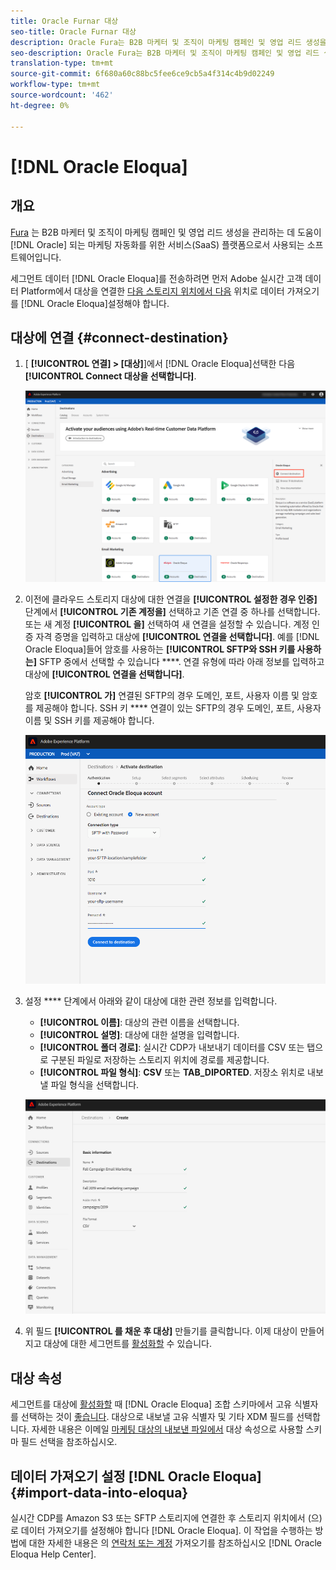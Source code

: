 ```yaml
---
title: Oracle Furnar 대상
seo-title: Oracle Furnar 대상
description: Oracle Fura는 B2B 마케터 및 조직이 마케팅 캠페인 및 영업 리드 생성을 관리하는 데 도움이 되는 Oracle이 제공하는 마케팅 자동화를 위한 SaaS(서비스) 플랫폼입니다.
seo-description: Oracle Fura는 B2B 마케터 및 조직이 마케팅 캠페인 및 영업 리드 생성을 관리하는 데 도움이 되는 Oracle이 제공하는 마케팅 자동화를 위한 SaaS(서비스) 플랫폼입니다.
translation-type: tm+mt
source-git-commit: 6f680a60c88bc5fee6ce9cb5a4f314c4b9d02249
workflow-type: tm+mt
source-wordcount: '462'
ht-degree: 0%

---
```



# [!DNL Oracle Eloqua]

## 개요

[Fura](https://www.oracle.com/marketingcloud/products/marketing-automation/) 는 B2B 마케터 및 조직이 마케팅 캠페인 및 영업 리드 생성을 관리하는 데 도움이 [!DNL Oracle] 되는 마케팅 자동화를 위한 서비스(SaaS) 플랫폼으로서 사용되는 소프트웨어입니다.

세그먼트 데이터 [!DNL Oracle Eloqua]를 전송하려면 먼저 Adobe 실시간 고객 데이터 Platform에서 대상을 [](#connect-destination) 연결한 [다음 스토리지 위치에서 다음](#import-data-into-eloqua) 위치로 데이터 가져오기를 [!DNL Oracle Eloqua]설정해야 합니다.

## 대상에 연결 {#connect-destination}

1. [ **[!UICONTROL 연결] > [대상]**]에서 [!DNL Oracle Eloqua]선택한 다음 **[!UICONTROL Connect 대상을 선택합니다]**.

   ![Furnar에 연결](/help/rtcdp/destinations/assets/connect-oracle-eloqua.png)

2. 이전에 클라우드 스토리지 대상에 대한 연결을 **[!UICONTROL 설정한 경우 인증]** 단계에서 **[!UICONTROL 기존 계정을]** 선택하고 기존 연결 중 하나를 선택합니다. 또는 새 계정 **[!UICONTROL 을]** 선택하여 새 연결을 설정할 수 있습니다. 계정 인증 자격 증명을 입력하고 대상에 **[!UICONTROL 연결을 선택합니다]**. 예를 [!DNL Oracle Eloqua]들어 암호를 사용하는 **[!UICONTROL SFTP와 SSH 키를 사용하는]** SFTP 중에서 선택할 수 있습니다 ****. 연결 유형에 따라 아래 정보를 입력하고 대상에 **[!UICONTROL 연결을 선택합니다]**.

   암호 **[!UICONTROL 가]** 연결된 SFTP의 경우 도메인, 포트, 사용자 이름 및 암호를 제공해야 합니다.
SSH 키 **** 연결이 있는 SFTP의 경우 도메인, 포트, 사용자 이름 및 SSH 키를 제공해야 합니다.

   ![Furnar 마법사 설정](/help/rtcdp/destinations/assets/eloqua-authentication.png)

3. 설정 **** 단계에서 아래와 같이 대상에 대한 관련 정보를 입력합니다.
   * **[!UICONTROL 이름]**: 대상의 관련 이름을 선택합니다.
   * **[!UICONTROL 설명]**: 대상에 대한 설명을 입력합니다.
   * **[!UICONTROL 폴더 경로]**: 실시간 CDP가 내보내기 데이터를 CSV 또는 탭으로 구분된 파일로 저장하는 스토리지 위치에 경로를 제공합니다.
   * **[!UICONTROL 파일 형식]**: **CSV** 또는 **TAB_DIPORTED**. 저장소 위치로 내보낼 파일 형식을 선택합니다.

   ![웅변가 기본 정보](/help/rtcdp/destinations/assets/eloqua-basic-information.png)

4. 위 필드 **[!UICONTROL 를 채운 후 대상]** 만들기를 클릭합니다. 이제 대상이 만들어지고 대상에 대한 세그먼트를 [활성화할](/help/rtcdp/destinations/activate-destinations.md) 수 있습니다.

## 대상 속성

세그먼트를 대상에 [활성화할](/help/rtcdp/destinations/activate-destinations.md) 때 [!DNL Oracle Eloqua] 조합 스키마에서 고유 식별자를 선택하는 것이 [좋습니다](../../profile/home.md#profile-fragments-and-union-schemas). 대상으로 내보낼 고유 식별자 및 기타 XDM 필드를 선택합니다. 자세한 내용은 이메일 [마케팅 대상의 내보낸 파일에서](/help/rtcdp/destinations/email-marketing-destinations.md#destination-attributes) 대상 속성으로 사용할 스키마 필드 선택을 참조하십시오.

## 데이터 가져오기 설정 [!DNL Oracle Eloqua] {#import-data-into-eloqua}

실시간 CDP를 Amazon S3 또는 SFTP 스토리지에 연결한 후 스토리지 위치에서 (으)로 데이터 가져오기를 설정해야 합니다 [!DNL Oracle Eloqua]. 이 작업을 수행하는 방법에 대한 자세한 내용은 의 [연락처 또는 계정](https://docs.oracle.com/cloud/latest/marketingcs_gs/OMCAA/Help/DataImportExport/Tasks/ImportingContactsOrAccounts.htm) 가져오기를 참조하십시오 [!DNL Oracle Eloqua Help Center].
